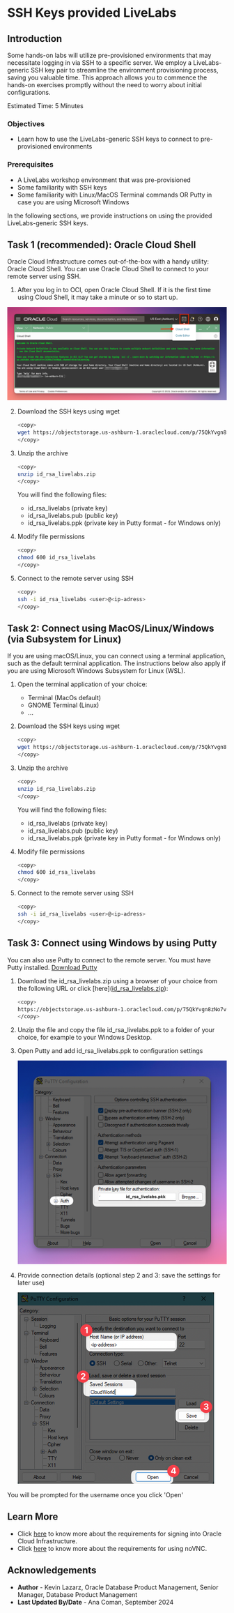 # SSH Keys provided LiveLabs

## Introduction

Some hands-on labs will utilize pre-provisioned environments that may necessitate logging in via SSH to a specific server.
We employ a LiveLabs-generic SSH key pair to streamline the environment provisioning process, saving you valuable time.
This approach allows you to commence the hands-on exercises promptly without the need to worry about initial configurations.

Estimated Time: 5 Minutes


### Objectives

- Learn how to use the LiveLabs-generic SSH keys to connect to pre-provisioned environments

### Prerequisites
- A LiveLabs workshop environment that was pre-provisioned
- Some familiarity with SSH keys
- Some familiarity with Linux/MacOS Terminal commands OR Putty in case you are using Microsoft Windows


In the following sections, we provide instructions on using the provided LiveLabs-generic SSH keys.

## Task 1 (**recommended**): Oracle Cloud Shell

Oracle Cloud Infrastructure comes out-of-the-box with a handy utility: Oracle Cloud Shell.
You can use Oracle Cloud Shell to connect to your remote server using SSH.

1. After you log in to OCI, open Oracle Cloud Shell. If it is the first time using Cloud Shell, it may take a minute or so to start up.

  ![open cloud shell](images/open-cloud-shell.png)

2. Download the SSH keys using wget

    ```bash
    <copy>
    wget https://objectstorage.us-ashburn-1.oraclecloud.com/p/75QkYvgn8zNo7vSaI8M4k5GGvs62bRQzeHPQFCxoQQZD1nwD5sl8oDyWjkBvAScE/n/c4u04/b/OCW2024/o/id_rsa_livelabs.zip 
    </copy>
    ```
3. Unzip the archive

    ```bash
    <copy>
    unzip id_rsa_livelabs.zip
    </copy>
    ```

   You will find the following files:

      * id\_rsa\_livelabs (private key)
      * id\_rsa\_livelabs.pub (public key)
      * id\_rsa\_livelabs.ppk (private key in Putty format - for Windows only)

4. Modify file permissions

    ```bash
    <copy>
    chmod 600 id_rsa_livelabs
    </copy>
    ```

5. Connect to the remote server using SSH

    ```bash
    <copy>
    ssh -i id_rsa_livelabs <user>@<ip-adress>
    </copy>
    ```


## Task 2: Connect using MacOS/Linux/Windows (via Subsystem for Linux) 

If you are using macOS/Linux, you can connect using a terminal application, such as the default terminal application.
The instructions below also apply if you are using Microsoft Windows Subsystem for Linux (WSL).

1. Open the terminal application of your choice:

   * Terminal (MacOs default)
   * GNOME Terminal (Linux)
   * ...

2. Download the SSH keys using wget

    ```bash
    <copy>
    wget https://objectstorage.us-ashburn-1.oraclecloud.com/p/75QkYvgn8zNo7vSaI8M4k5GGvs62bRQzeHPQFCxoQQZD1nwD5sl8oDyWjkBvAScE/n/c4u04/b/OCW2024/o/id_rsa_livelabs.zip 
    </copy>
    ```
3. Unzip the archive

    ```bash
    <copy>
    unzip id_rsa_livelabs.zip
    </copy>
    ```

   You will find the following files:

      * id\_rsa\_livelabs (private key)
      * id\_rsa\_livelabs.pub (public key)
      * id\_rsa\_livelabs.ppk (private key in Putty format - for Windows only)

4. Modify file permissions

    ```bash
    <copy>
    chmod 600 id_rsa_livelabs
    </copy>
    ```

5. Connect to the remote server using SSH

    ```bash
    <copy>
    ssh -i id_rsa_livelabs <user>@<ip-adress>
    </copy>
    ```


## Task 3: Connect using Windows by using Putty 

You can also use Putty to connect to the remote server.
You must have Putty installed. [Download Putty](https://www.putty.org/)

1. Download the id_rsa_livelabs.zip using a browser of your choice from the following URL or click [here]([id_rsa_livelabs.zip](https://objectstorage.us-ashburn-1.oraclecloud.com/p/75QkYvgn8zNo7vSaI8M4k5GGvs62bRQzeHPQFCxoQQZD1nwD5sl8oDyWjkBvAScE/n/c4u04/b/OCW2024/o/id_rsa_livelabs.zip )):

    ```bash
    <copy>
    https://objectstorage.us-ashburn-1.oraclecloud.com/p/75QkYvgn8zNo7vSaI8M4k5GGvs62bRQzeHPQFCxoQQZD1nwD5sl8oDyWjkBvAScE/n/c4u04/b/OCW2024/o/id_rsa_livelabs.zip 
    </copy>
    ```

2. Unzip the file and copy the file id\_rsa\_livelabs.ppk to a folder of your choice, for example to your Windows Desktop.

3. Open Putty and add id\_rsa\_livelabs.ppk to configuration settings

    ![copy ppk to dekstop](images/putty-config.png)

4. Provide connection details (optional step 2 and 3: save the settings for later use)

    ![connect using putty](../../support/sshconnect/images/putty-connect.png)

You will be prompted for the username once you click 'Open'

## Learn More

* Click [here](https://docs.oracle.com/en-us/iaas/Content/GSG/Tasks/signingin.htm#supported_browsers) to know more about the requirements for signing into Oracle Cloud Infrastructure.
* Click [here](https://github.com/novnc/noVNC#browser-requirements) to know more about the requirements for using noVNC.

## Acknowledgements

* **Author** - Kevin Lazarz, Oracle Database Product Management, Senior Manager, Database Product Management
* **Last Updated By/Date** - Ana Coman, September 2024
